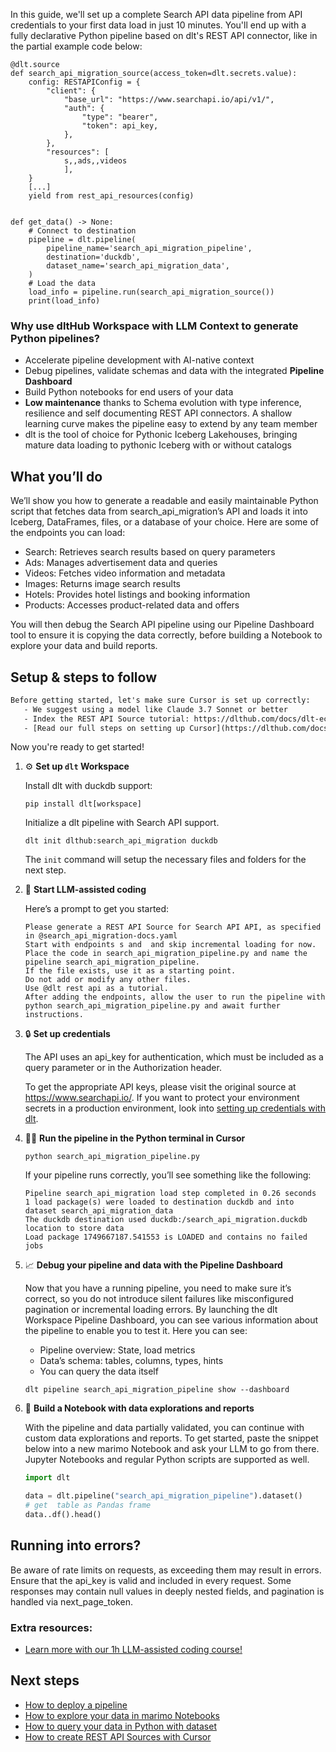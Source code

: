 In this guide, we'll set up a complete Search API data pipeline from API credentials to your first data load in just 10 minutes. You'll end up with a fully declarative Python pipeline based on dlt's REST API connector, like in the partial example code below:

```python-outcome
@dlt.source
def search_api_migration_source(access_token=dlt.secrets.value):
    config: RESTAPIConfig = {
        "client": {
            "base_url": "https://www.searchapi.io/api/v1/",
            "auth": {
                "type": "bearer",
                "token": api_key,
            },
        },
        "resources": [
            s,,ads,,videos
            ],
    }
    [...]
    yield from rest_api_resources(config)


def get_data() -> None:
    # Connect to destination
    pipeline = dlt.pipeline(
        pipeline_name='search_api_migration_pipeline',
        destination='duckdb',
        dataset_name='search_api_migration_data', 
    )
    # Load the data
    load_info = pipeline.run(search_api_migration_source())
    print(load_info) 
```

### Why use dltHub Workspace with LLM Context to generate Python pipelines?

- Accelerate pipeline development with AI-native context
- Debug pipelines, validate schemas and data with the integrated **Pipeline Dashboard**
- Build Python notebooks for end users of your data
- **Low maintenance** thanks to Schema evolution with type inference, resilience and self documenting REST API connectors. A shallow learning curve makes the pipeline easy to extend by any team member
- dlt is the tool of choice for Pythonic Iceberg Lakehouses, bringing mature data loading to pythonic Iceberg with or without catalogs

## What you’ll do

We’ll show you how to generate a readable and easily maintainable Python script that fetches data from search_api_migration’s API and loads it into Iceberg, DataFrames, files, or a database of your choice. Here are some of the endpoints you can load:

- Search: Retrieves search results based on query parameters
- Ads: Manages advertisement data and queries
- Videos: Fetches video information and metadata
- Images: Returns image search results
- Hotels: Provides hotel listings and booking information
- Products: Accesses product-related data and offers

You will then debug the Search API pipeline using our Pipeline Dashboard tool to ensure it is copying the data correctly, before building a Notebook to explore your data and build reports.

## Setup & steps to follow

```default
Before getting started, let's make sure Cursor is set up correctly:
   - We suggest using a model like Claude 3.7 Sonnet or better
   - Index the REST API Source tutorial: https://dlthub.com/docs/dlt-ecosystem/verified-sources/rest_api/ and add it to context as **@dlt rest api**
   - [Read our full steps on setting up Cursor](https://dlthub.com/docs/dlt-ecosystem/llm-tooling/cursor-restapi#23-configuring-cursor-with-documentation)
```

Now you're ready to get started!

1. ⚙️ **Set up `dlt` Workspace**
    
    Install dlt with duckdb support:
    ```shell
    pip install dlt[workspace]
    ```

    Initialize a dlt pipeline with Search API support.
    ```shell
    dlt init dlthub:search_api_migration duckdb
    ```

    The `init` command will setup the necessary files and folders for the next step.
    
2. 🤠 **Start LLM-assisted coding**
    
    Here’s a prompt to get you started:
    
    ```prompt
    Please generate a REST API Source for Search API API, as specified in @search_api_migration-docs.yaml 
    Start with endpoints s and  and skip incremental loading for now. 
    Place the code in search_api_migration_pipeline.py and name the pipeline search_api_migration_pipeline. 
    If the file exists, use it as a starting point. 
    Do not add or modify any other files. 
    Use @dlt rest api as a tutorial. 
    After adding the endpoints, allow the user to run the pipeline with python search_api_migration_pipeline.py and await further instructions.
    ```

    
3. 🔒 **Set up credentials** 
    
    The API uses an api_key for authentication, which must be included as a query parameter or in the Authorization header.
    
    To get the appropriate API keys, please visit the original source at https://www.searchapi.io/.
    If you want to protect your environment secrets in a production environment, look into [setting up credentials with dlt](https://dlthub.com/docs/walkthroughs/add_credentials).
    
4. 🏃‍♀️ **Run the pipeline in the Python terminal in Cursor**
    
    ```shell
    python search_api_migration_pipeline.py
    ```
    
    If your pipeline runs correctly, you’ll see something like the following:
    
    ```shell
    Pipeline search_api_migration load step completed in 0.26 seconds
    1 load package(s) were loaded to destination duckdb and into dataset search_api_migration_data
    The duckdb destination used duckdb:/search_api_migration.duckdb location to store data
    Load package 1749667187.541553 is LOADED and contains no failed jobs
    ```
    
5. 📈 **Debug your pipeline and data with the Pipeline Dashboard**

    Now that you have a running pipeline, you need to make sure it’s correct, so you do not introduce silent failures like misconfigured pagination or incremental loading errors. By launching the dlt Workspace Pipeline Dashboard, you can see various information about the pipeline to enable you to test it. Here you can see:
    - Pipeline overview: State, load metrics
    - Data’s schema: tables, columns, types, hints
    - You can query the data itself
    
    ```shell
    dlt pipeline search_api_migration_pipeline show --dashboard
    ```
    
6. 🐍 **Build a Notebook with data explorations and reports**

    With the pipeline and data partially validated, you can continue with custom data explorations and reports. To get started, paste the snippet below into a new marimo Notebook and ask your LLM to go from there. Jupyter Notebooks and regular Python scripts are supported as well.

    
    ```python
    import dlt

   data = dlt.pipeline("search_api_migration_pipeline").dataset()
   # get  table as Pandas frame
   data..df().head()
    ```

## Running into errors?

Be aware of rate limits on requests, as exceeding them may result in errors. Ensure that the api_key is valid and included in every request. Some responses may contain null values in deeply nested fields, and pagination is handled via next_page_token.

### Extra resources:

- [Learn more with our 1h LLM-assisted coding course!](https://www.youtube.com/watch?v=GGid70rnJuM)

## Next steps

- [How to deploy a pipeline](https://dlthub.com/docs/walkthroughs/deploy-a-pipeline)
- [How to explore your data in marimo Notebooks](https://dlthub.com/docs/general-usage/dataset-access/marimo)
- [How to query your data in Python with dataset](https://dlthub.com/docs/general-usage/dataset-access/dataset)
- [How to create REST API Sources with Cursor](https://dlthub.com/docs/dlt-ecosystem/llm-tooling/cursor-restapi)